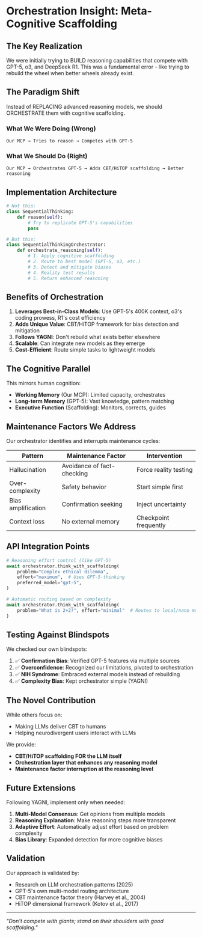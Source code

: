 # Orchestration Insight: Meta-Cognitive Scaffolding

## The Key Realization

We were initially trying to BUILD reasoning capabilities that compete with GPT-5, o3, and DeepSeek R1. This was a fundamental error - like trying to rebuild the wheel when better wheels already exist.

## The Paradigm Shift

Instead of REPLACING advanced reasoning models, we should ORCHESTRATE them with cognitive scaffolding.

### What We Were Doing (Wrong)

```
Our MCP → Tries to reason → Competes with GPT-5
```

### What We Should Do (Right)

```
Our MCP → Orchestrates GPT-5 → Adds CBT/HiTOP scaffolding → Better reasoning
```

## Implementation Architecture

```python
# Not this:
class SequentialThinking:
    def reason(self):
        # Try to replicate GPT-5's capabilities
        pass

# But this:
class SequentialThinkingOrchestrator:
    def orchestrate_reasoning(self):
        # 1. Apply cognitive scaffolding
        # 2. Route to best model (GPT-5, o3, etc.)
        # 3. Detect and mitigate biases
        # 4. Reality test results
        # 5. Return enhanced reasoning
```

## Benefits of Orchestration

1. **Leverages Best-in-Class Models**: Use GPT-5's 400K context, o3's coding prowess, R1's cost efficiency
1. **Adds Unique Value**: CBT/HiTOP framework for bias detection and mitigation
1. **Follows YAGNI**: Don't rebuild what exists better elsewhere
1. **Scalable**: Can integrate new models as they emerge
1. **Cost-Efficient**: Route simple tasks to lightweight models

## The Cognitive Parallel

This mirrors human cognition:

- **Working Memory** (Our MCP): Limited capacity, orchestrates
- **Long-term Memory** (GPT-5): Vast knowledge, pattern matching
- **Executive Function** (Scaffolding): Monitors, corrects, guides

## Maintenance Factors We Address

Our orchestrator identifies and interrupts maintenance cycles:

| Pattern            | Maintenance Factor         | Intervention          |
| ------------------ | -------------------------- | --------------------- |
| Hallucination      | Avoidance of fact-checking | Force reality testing |
| Over-complexity    | Safety behavior            | Start simple first    |
| Bias amplification | Confirmation seeking       | Inject uncertainty    |
| Context loss       | No external memory         | Checkpoint frequently |

## API Integration Points

```python
# Reasoning effort control (like GPT-5)
await orchestrator.think_with_scaffolding(
    problem="Complex ethical dilemma",
    effort="maximum",  # Uses GPT-5-thinking
    preferred_model="gpt-5",
)

# Automatic routing based on complexity
await orchestrator.think_with_scaffolding(
    problem="What is 2+2?", effort="minimal"  # Routes to local/nano model
)
```

## Testing Against Blindspots

We checked our own blindspots:

1. ✅ **Confirmation Bias**: Verified GPT-5 features via multiple sources
1. ✅ **Overconfidence**: Recognized our limitations, pivoted to orchestration
1. ✅ **NIH Syndrome**: Embraced external models instead of rebuilding
1. ✅ **Complexity Bias**: Kept orchestrator simple (YAGNI)

## The Novel Contribution

While others focus on:

- Making LLMs deliver CBT to humans
- Helping neurodivergent users interact with LLMs

We provide:

- **CBT/HiTOP scaffolding FOR the LLM itself**
- **Orchestration layer that enhances any reasoning model**
- **Maintenance factor interruption at the reasoning level**

## Future Extensions

Following YAGNI, implement only when needed:

1. **Multi-Model Consensus**: Get opinions from multiple models
1. **Reasoning Explanation**: Make reasoning steps more transparent
1. **Adaptive Effort**: Automatically adjust effort based on problem complexity
1. **Bias Library**: Expanded detection for more cognitive biases

## Validation

Our approach is validated by:

- Research on LLM orchestration patterns (2025)
- GPT-5's own multi-model routing architecture
- CBT maintenance factor theory (Harvey et al., 2004)
- HiTOP dimensional framework (Kotov et al., 2017)

______________________________________________________________________

*"Don't compete with giants; stand on their shoulders with good scaffolding."*
